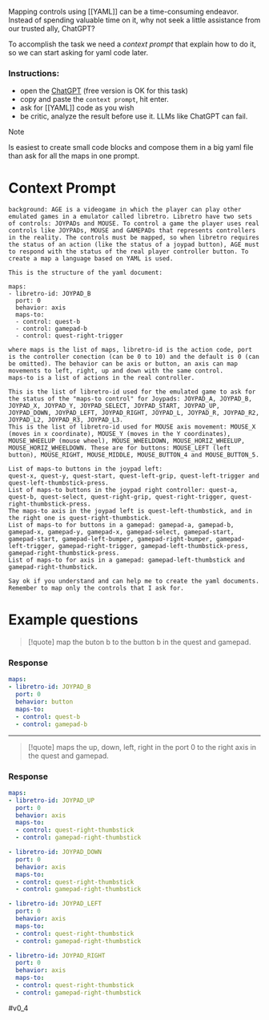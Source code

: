 
Mapping controls using [[YAML]] can be a time-consuming endeavor. Instead of spending valuable time on it, why not seek a little assistance from our trusted ally, ChatGPT?

To accomplish the task we need a *context prompt* that explain how to do it, so we can start asking for yaml code later.

### Instructions:

- open the [ChatGPT](https://chat.openai.com/) (free version is OK for this task)
- copy and paste the `context prompt`, hit enter.
- ask for [[YAML]] code as you wish
- be critic, analyze the result before use it. LLMs like ChatGPT can fail.

> [!note] 
> Is easiest to create small code blocks and compose them in a big yaml file than ask for all the maps in one prompt.  

# Context Prompt

```
background: AGE is a videogame in which the player can play other emulated games in a emulator called libretro. Libretro have two sets of controls: JOYPADs and MOUSE. To control a game the player uses real controls like JOYPADs, MOUSE and GAMEPADs that represents controllers in the reality. The controls must be mapped, so when libretro requires the status of an action (like the status of a joypad button), AGE must to respond with the status of the real player controller button. To create a map a language based on YAML is used.

This is the structure of the yaml document:

maps:
- libretro-id: JOYPAD_B
  port: 0
  behavior: axis
  maps-to:
  - control: quest-b
  - control: gamepad-b
  - control: quest-right-trigger

where maps is the list of maps, libretro-id is the action code, port is the controller conection (can be 0 to 10) and the default is 0 (can be omitted). The behavior can be axis or button, an axis can map movements to left, right, up and down with the same control. 
maps-to is a list of actions in the real controller. 

This is the list of libretro-id used for the emulated game to ask for the status of the "maps-to control" for Joypads: JOYPAD_A, JOYPAD_B, JOYPAD_X, JOYPAD_Y, JOYPAD_SELECT, JOYPAD_START, JOYPAD_UP, JOYPAD_DOWN, JOYPAD_LEFT, JOYPAD_RIGHT, JOYPAD_L, JOYPAD_R, JOYPAD_R2, JOYPAD_L2, JOYPAD_R3, JOYPAD_L3.
This is the list of libretro-id used for MOUSE axis movement: MOUSE_X (moves in x coordinate), MOUSE_Y (moves in the Y coordinates), MOUSE_WHEELUP (mouse wheel), MOUSE_WHEELDOWN, MOUSE_HORIZ_WHEELUP, MOUSE_HORIZ_WHEELDOWN. These are for buttons: MOUSE_LEFT (left button), MOUSE_RIGHT, MOUSE_MIDDLE, MOUSE_BUTTON_4 and MOUSE_BUTTON_5.

List of maps-to buttons in the joypad left: 
quest-x, quest-y, quest-start, quest-left-grip, quest-left-trigger and quest-left-thumbstick-press. 
List of maps-to buttons in the joypad right controller: quest-a, quest-b, quest-select, quest-right-grip, quest-right-trigger, quest-right-thumbstick-press. 
The maps-to axis in the joypad left is quest-left-thumbstick, and in the right one is quest-right-thumbstick. 
List of maps-to for buttons in a gamepad: gamepad-a, gamepad-b, gamepad-x, gamepad-y, gamepad-x, gamepad-select, gamepad-start, gamepad-start, gamepad-left-bumper, gamepad-right-bumper, gamepad-left-trigger, gamepad-right-trigger, gamepad-left-thumbstick-press, gamepad-right-thumbstick-press.
List of maps-to for axis in a gamepad: gamepad-left-thumbstick and gamepad-right-thumbstick.

Say ok if you understand and can help me to create the yaml documents. Remember to map only the controls that I ask for.
```

# Example questions

> [!quote] map the buton b to the button b in the quest and gamepad.

### Response

```yaml
maps:
- libretro-id: JOYPAD_B
  port: 0
  behavior: button
  maps-to:
  - control: quest-b
  - control: gamepad-b
```

****

> [!quote] maps the up, down, left, right in the port 0 to the right axis in the quest and gamepad.

### Response

```yaml
maps:
- libretro-id: JOYPAD_UP
  port: 0
  behavior: axis
  maps-to:
  - control: quest-right-thumbstick
  - control: gamepad-right-thumbstick

- libretro-id: JOYPAD_DOWN
  port: 0
  behavior: axis
  maps-to:
  - control: quest-right-thumbstick
  - control: gamepad-right-thumbstick

- libretro-id: JOYPAD_LEFT
  port: 0
  behavior: axis
  maps-to:
  - control: quest-right-thumbstick
  - control: gamepad-right-thumbstick

- libretro-id: JOYPAD_RIGHT
  port: 0
  behavior: axis
  maps-to:
  - control: quest-right-thumbstick
  - control: gamepad-right-thumbstick

```

#v0_4 